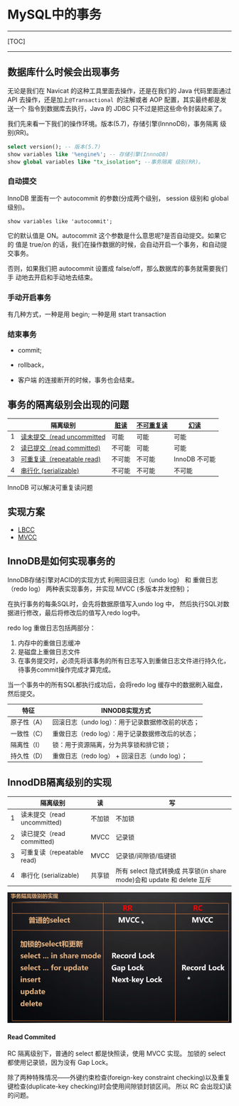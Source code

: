 # MySQL中的事务

---

[TOC]

----

## 数据库什么时候会出现事务

无论是我们在 Navicat 的这种工具里面去操作，还是在我们的 Java 代码里面通过 API 去操作，还是加上`@Transactional `的注解或者 AOP 配置，其实最终都是发送一个 指令到数据库去执行，Java 的 JDBC 只不过是把这些命令封装起来了。

我们先来看一下我们的操作环境。版本(5.7)，存储引擎(InnnoDB)，事务隔离 级别(RR)。

```sql
select version(); -- 版本(5.7)
show variables like '%engine%'; -- 存储引擎(InnnoDB)
show global variables like "tx_isolation"; --事务隔离 级别(RR)。
```

### 自动提交

InnoDB 里面有一个 autocommit 的参数(分成两个级别， session 级别和 global级别)。

```
show variables like 'autocommit';
```

它的默认值是 ON。autocommit 这个参数是什么意思呢?是否自动提交。如果它的 值是 true/on 的话，我们在操作数据的时候，会自动开启一个事务，和自动提交事务。

否则，如果我们把 autocommit 设置成 false/off，那么数据库的事务就需要我们手 动地去开启和手动地去结束。

### 手动开启事务

有几种方式，一种是用 begin; 一种是用 start transaction

### 结束事务

- commit;

- rollback，

- 客户端 的连接断开的时候，事务也会结束。

## 事务的隔离级别会出现的问题

|      | 隔离级别                                                     | [脏读](../../../08-transaction/01-database-transaction/06-脏读.md) | [不可重复读](../../../08-transaction/01-database-transaction/07-不可重复读.md) | [幻读](../../../08-transaction/01-database-transaction/08-幻读.md) |
| ---- | ------------------------------------------------------------ | ------------------------------------------------------------ | ------------------------------------------------------------ | ------------------------------------------------------------ |
| 1    | [读未提交（read uncommitted](../../../08-transaction/01-database-transaction/01-read-uncommitted.md) | 可能                                                         | 可能                                                         | 可能                                                         |
| 2    | [读已提交（read committed)](../../../08-transaction/01-database-transaction/02-read-committed.md) | 不可能                                                       | 可能                                                         | 可能                                                         |
| 3    | [可重复读（repeatable read)](../../../08-transaction/01-database-transaction/03-repeatable-read.md) | 不可能                                                       | 不可能                                                       | InnoDB 不可能                                                |
| 4    | [串行化 (serializable)](../../../08-transaction/01-database-transaction/04-serializable.md) | 不可能                                                       | 不可能                                                       | 不可能                                                       |

InnoDB 可以解决可重复读问题

## 实现方案

-   [LBCC](011-LBCC-基于锁的并发控制.md) 
-  [MVCC](010-MVCC-多版本并发控制.md) 

## InnoDB是如何实现事务的

InnoDB存储引擎对ACID的实现方式
利用回滚日志（undo log） 和 重做日志（redo log） 两种表实现事务，并实现 MVCC (多版本并发控制)；

在执行事务的每条SQL时，会先将数据原值写入undo log 中， 然后执行SQL对数据进行修改，最后将修改后的值写入redo log中。

redo log 重做日志包括两部分：

1. 内存中的重做日志缓冲 
2. 是磁盘上重做日志文件
3. 在事务提交时，必须先将该事务的所有日志写入到重做日志文件进行持久化，待事务commit操作完成才算完成。

当一个事务中的所有SQL都执行成功后，会将redo log 缓存中的数据刷入磁盘，然后提交。

| 特征        | INNODB实现方式                                   |
| ----------- | ------------------------------------------------ |
| 原子性（A） | 回滚日志（undo log）：用于记录数据修改前的状态； |
| 一致性（C） | 重做日志（redo log）：用于记录数据修改后的状态； |
| 隔离性（I） | 锁：用于资源隔离，分为共享锁和排它锁；           |
| 持久性（D） | 重做日志（redo log） + 回滚日志（undo log）；    |

## InnodDB隔离级别的实现

|      | 隔离级别                    | 读     | 写                                                           |
| ---- | --------------------------- | ------ | ------------------------------------------------------------ |
| 1    | 读未提交（read uncommitted) | 不加锁 | 不加锁                                                       |
| 2    | 读已提交（read committed)   | MVCC   | 记录锁                                                       |
| 3    | 可重复读（repeatable read)  | MVCC   | 记录锁/间隙锁/临键锁                                         |
| 4    | 串行化 (serializable)       | 共享锁 | 所有 select 隐式转换成 共享锁(in share mode)会和 update 和 delete 互斥 |

![](../../../assets/image-20200826204259542.png)

#### Read Commited

RC 隔离级别下，普通的 select 都是快照读，使用 MVCC 实现。 加锁的 select 都使用记录锁，因为没有 Gap Lock。

除了两种特殊情况——外键约束检查(foreign-key constraint checking)以及重复 键检查(duplicate-key checking)时会使用间隙锁封锁区间。
所以 RC 会出现幻读的问题。